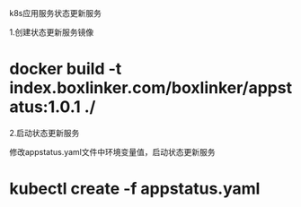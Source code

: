 k8s应用服务状态更新服务

1.创建状态更新服务镜像

# docker build -t index.boxlinker.com/boxlinker/appstatus:1.0.1 ./

2.启动状态更新服务

修改appstatus.yaml文件中环境变量值，启动状态更新服务

# kubectl create -f appstatus.yaml
